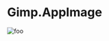 # Gimp.AppImage

![foo](https://github.com/nx-appbuild-hub/Gimp.AppImage//actions/workflows/makefile.yml/badge.svg)
